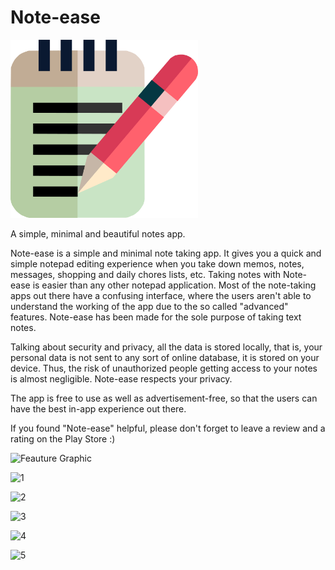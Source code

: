 # Note-ease

<img src = "/assets/images/logo.png" width = 300>

A simple, minimal and beautiful notes app.

Note-ease is a simple and minimal note taking app. It gives you a quick and simple notepad editing experience when you take down memos, notes, messages, shopping and daily chores lists, etc. Taking notes with Note-ease is easier than any other notepad application. Most of the note-taking apps out there have a confusing interface, where the users aren't able to understand the working of the app due to the so called "advanced" features. Note-ease has been made for the sole purpose of taking text notes. 

Talking about security and privacy, all the data is stored locally, that is, your personal data is not sent to any sort of online database, it is stored on your device. Thus, the risk of unauthorized people getting access to your notes is almost negligible. Note-ease respects your privacy.

The app is free to use as well as advertisement-free, so that the users can have the best in-app experience out there.

If you found "Note-ease" helpful, please don't forget to leave a review and a rating on the Play Store :)


![Feauture Graphic](https://user-images.githubusercontent.com/73817603/125175680-48361480-e1eb-11eb-9e4b-46e858c71a6c.png)


![1](https://user-images.githubusercontent.com/73817603/125175667-410f0680-e1eb-11eb-94b2-db9d1352f3a3.png)


![2](https://user-images.githubusercontent.com/73817603/125175671-42403380-e1eb-11eb-849f-8a708f673890.png)


![3](https://user-images.githubusercontent.com/73817603/125175672-43716080-e1eb-11eb-9fb2-ffe73f09b18a.png)


![4](https://user-images.githubusercontent.com/73817603/125175673-4409f700-e1eb-11eb-9197-2d9e5ef9cc87.png)


![5](https://user-images.githubusercontent.com/73817603/125175676-453b2400-e1eb-11eb-9e70-063346a7f15b.png)

